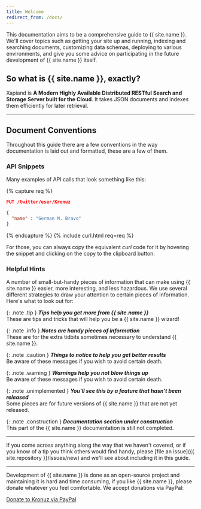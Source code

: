 ```yaml
---
title: Welcome
redirect_from: /docs/
---
```


This documentation aims to be a comprehensive guide to {{ site.name }}. We'll cover
topics such as getting your site up and running, indexing and searching
documents, customizing data schemas, deploying to various environments, and
give you some advice on participating in the future development of {{ site.name }}
itself.


## So what is {{ site.name }}, exactly?

Xapiand is **A Modern Highly Available Distributed RESTful Search and Storage
Server built for the Cloud**. It takes JSON documents and indexes them
efficiently for later retrieval.


---

## Document Conventions

Throughout this guide there are a few conventions in the way documentation
is laid out and formatted, these are a few of them.


### API Snippets

Many examples of API calls that look something like this:

{% capture req %}

```json
PUT /twitter/user/Kronuz

{
  "name" : "German M. Bravo"
}
```
{% endcapture %}
{% include curl.html req=req %}

For those, you can always copy the equivalent _curl_ code for it by hovering the
snippet and clicking on the copy to the clipboard button:
&nbsp;&nbsp;<i class="fa fa-clipboard" style="color: {{ site.theme_color_dark }}"></i>


### Helpful Hints

A number of small-but-handy pieces of information that can make using
{{ site.name }} easier, more interesting, and less hazardous. We use several
different strategies to draw your attention to certain pieces of information.
Here's what to look out for:

{: .note .tip }
**_Tips help you get more from {{ site.name }}_**<br>
These are tips and tricks that will help you be a {{ site.name }} wizard!

{: .note .info }
**_Notes are handy pieces of information_**<br>
These are for the extra tidbits sometimes necessary to understand {{ site.name }}.

{: .note .caution }
**_Things to notice to help you get better results_**<br>
Be aware of these messages if you wish to avoid certain death.

{: .note .warning }
**_Warnings help you not blow things up_**<br>
Be aware of these messages if you wish to avoid certain death.

{: .note .unimplemented }
**_You'll see this by a feature that hasn't been released_**<br>
Some pieces are for future versions of {{ site.name }} that are not yet released.

{: .note .construction }
**_Documentation section under construction_**<br>
This part of the {{ site.name }} documentation is still not completed.

<!--
## Keyboard symbols used:
- Ctrl: ⌃
- Alt: ⎇
- Cmd: ⌘
- Windows: ❖
- Backspace: ⌫
- Enter: ⏎
- Shift: ⇫
- Caps lock: ⇪
- Arrows: ⇦⇧⇨⇩
- Others: ➛
-->


---

If you come across anything along the way that we haven't covered, or if you
know of a tip you think others would find handy, please [file an
issue]({{ site.repository }}/issues/new) and we'll see about
including it in this guide.


---

Development of {{ site.name }} is done as an open-source project and maintaining it is
hard and time consuming, if you like {{ site.name }}, please donate whatever
you feel comfortable. We accept donations via PayPal:

<a class="paypalme" href="https://www.paypal.me/Kronuz/25" target="_blank" rel="nofollow">Donate to Kronuz via PayPal</a>
